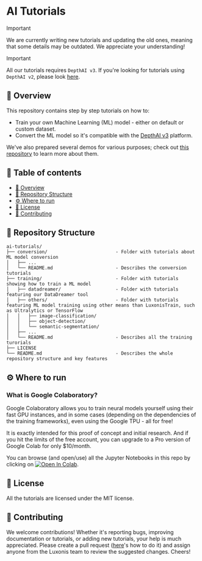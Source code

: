 # AI Tutorials

> [!IMPORTANT]  
> We are currently writing new tutorials and updating the old ones, meaning that some details may be outdated. We appreciate your understanding!

> [!IMPORTANT]
> All our tutorials requires `DepthAI v3`. If you're looking for tutorials using `DepthAI v2`, please look [here](https://github.com/luxonis/ai-tutorials/tree/master).

<a name ="overview"></a>

## 🌟 Overview

This repository contains step by step tutorials on how to:

- Train your own Machine Learning (ML) model - either on default or custom dataset.
- Convert the ML model so it's compatible with the [DepthAI v3](https://docs.luxonis.com/software-v3/depthai/) platform.

We've also prepared several demos for various purposes; check out [this repository](https://github.com/luxonis/oak-examples/tree/main) to learn more about them.

## 📜 Table of contents

- [🌟 Overview](#overview)
- [📂 Repository Structure](#repo-structure)
- [⚙️ Where to run](#run-env)
- [📄 License](#license)
- [🤝 Contributing](#contributing)

<a name="repo-structure"></a>

## 📂 Repository Structure

    ai-tutorials/
    ├── conversion/                         - Folder with tutorials about ML model conversion
    │   ├── ...
    │   └── README.md                       - Describes the conversion tutorials
    ├── training/                           - Folder with tutorials showing how to train a ML model
    │   ├── datadreamer/                    - Folder with tutorials featuring our DataDreamer tool
    │   ├── others/                         - Folder with tutorials featuring ML model training using other means than LuxonisTrain, such as Ultralytics or TensorFlow
    │   │   ├── image-classification/
    │   │   ├── object-detection/
    │   │   └── semantic-segmentation/
    │   ├── ...
    │   └── README.md                       - Describes all the training turorials
    ├── LICENSE 
    └── README.md                           - Describes the whole repository structure and key features

<a name="run-env"></a>

## ⚙️ Where to run

### What is Google Colaboratory?

Google Colaboratory allows you to train neural models yourself using their fast GPU instances, and in some cases (depending on the dependencies of the training frameworks), even using the Google TPU - all for free!

It is exactly intended for this proof of concept and initial research.  And if you hit the limits of the free account, you can upgrade to a Pro version of Google Colab for only $10/month.

You can browse (and open/use) all the Jupyter Notebooks in this repo by clicking on [![Open In Colab](https://colab.research.google.com/assets/colab-badge.svg)](https://colab.research.google.com/github/luxonis/ai-tutorials).

<a name="license"></a>

## 📄 License

All the tutorials are licensed under the MIT license.

<a name="contributing"></a>

## 🤝 Contributing

We welcome contributions! Whether it's reporting bugs, improving documentation or tutorials, or adding new tutorials, your help is much appreciated. Please create a pull request ([here](https://docs.github.com/en/pull-requests/collaborating-with-pull-requests/proposing-changes-to-your-work-with-pull-requests/creating-a-pull-request)'s how to do it) and assign anyone from the Luxonis team to review the suggested changes. Cheers!